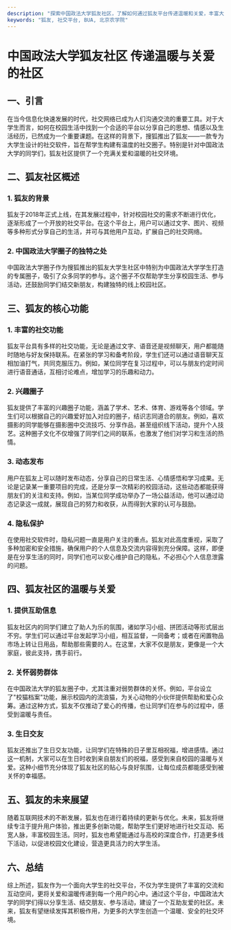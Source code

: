 ```yaml
---
description: "探索中国政法大学狐友社区，了解如何通过狐友平台传递温暖和关爱，丰富大学生的社交生活。"
keywords: "狐友, 社交平台, BUA, 北京农学院"
---
```

# 中国政法大学狐友社区 传递温暖与关爱的社区

## 一、引言

在当今信息化快速发展的时代，社交网络已成为人们沟通交流的重要工具。对于大学生而言，如何在校园生活中找到一个合适的平台以分享自己的思想、情感以及生活经历，已然成为一个重要课题。在这样的背景下，搜狐推出了狐友——一款专为大学生设计的社交软件，旨在帮学生构建有温度的社交圈子。特别是针对中国政法大学的同学们，狐友社区提供了一个充满关爱和温暖的社交环境。

## 二、狐友社区概述

### 1. 狐友的背景

狐友于2018年正式上线，在其发展过程中，针对校园社交的需求不断进行优化，逐渐形成了一个开放的社交平台。在这个平台上，用户可以通过文字、图片、视频等多种形式分享自己的生活，并可与其他用户互动，扩展自己的社交网络。

### 2. 中国政法大学圈子的独特之处

中国政法大学圈子作为搜狐推出的狐友大学生社区中特别为中国政法大学学生打造的专属圈子，吸引了众多同学的参与。这个圈子不仅帮助学生分享校园生活、参与活动，还鼓励同学们结交新朋友，构建独特的线上校园社区。

## 三、狐友的核心功能

### 1. 丰富的社交功能

狐友平台具有多样的社交功能，无论是通过文字、语音还是视频聊天，用户都能随时随地与好友保持联系。在紧张的学习和备考阶段，学生们还可以通过语音聊天互相加油打气，共同克服压力。例如，某位同学在复习过程中，可以与朋友约定时间进行语音通话，互相讨论难点，增加学习的乐趣和动力。

### 2. 兴趣圈子

狐友提供了丰富的兴趣圈子功能，涵盖了学术、艺术、体育、游戏等各个领域。学生们可以根据自己的兴趣爱好加入对应的圈子，结识志同道合的朋友。例如，喜欢摄影的同学能够在摄影圈中交流技巧、分享作品，甚至组织线下活动，提升个人技艺。这种圈子文化不仅增强了同学们之间的联系，也激发了他们对学习和生活的热情。

### 3. 动态发布

用户在狐友上可以随时发布动态，分享自己的日常生活、心情感悟和学习成果。无论是记录某一重要项目的完成，还是分享一次精彩的校园活动，这些动态都能获得朋友们的关注和支持。例如，当某位同学成功举办了一场公益活动，他可以通过动态记录这一成就，展现自己的努力和收获，从而得到大家的认可与鼓励。

### 4. 隐私保护

在使用社交软件时，隐私问题一直是用户关注的重点。狐友对此高度重视，采取了多种加密和安全措施，确保用户的个人信息及交流内容得到充分保障。这样，即便是在分享生活的同时，同学们也可以安心维护自己的隐私，不必担心个人信息泄露的问题。

## 四、狐友社区的温暖与关爱

### 1. 提供互助信息

狐友社区内的同学们建立了助人为乐的氛围，诸如学习小组、拼团活动等形式层出不穷。学生们可以通过平台发起学习小组，相互监督，一同备考；或者在闲置物品市场上转让日用品，帮助那些需要的人。在这里，大家不仅是朋友，更像是一个大家庭，彼此支持，携手前行。

### 2. 关怀弱势群体

在中国政法大学的狐友圈子中，尤其注重对弱势群体的关怀。例如，平台设立了"校猫档案"功能，展示校园内的流浪猫，为关心动物的小伙伴提供帮助和爱心众筹。通过这种方式，狐友不仅推动了爱心的传播，也让同学们在参与的过程中，感受到温暖与责任。

### 3. 生日交友

狐友还推出了生日交友功能，让同学们在特殊的日子里互相祝福，增进感情。通过这一机制，大家可以在生日时收到来自朋友们的祝福，感受到来自校园的温暖与关爱。这种小细节充分体现了狐友社区的贴心与良好氛围，让每位成员都能感受到被关怀的幸福感。

## 五、狐友的未来展望

随着互联网技术的不断发展，狐友也在进行着持续的更新与优化。未来，狐友将继续专注于提升用户体验，推出更多创新功能，帮助学生们更好地进行社交互动、拓宽人脉，丰富校园生活。同时，狐友也希望能通过与高校的深度合作，打造更多线下活动，以促进校园文化建设，营造更具活力的大学生活。

## 六、总结

综上所述，狐友作为一个面向大学生的社交平台，不仅为学生提供了丰富的交流和互动空间，更将关爱和温暖传递到每一个用户的心中。通过这个平台，中国政法大学的同学们得以分享生活、结交朋友、参与活动，建设了一个互助友爱的社区。未来，狐友有望继续发挥其积极作用，为更多的大学生创造一个温暖、安全的社交环境。
